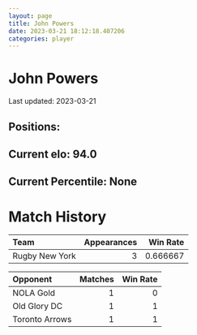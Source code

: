 ```yaml
---  
layout: page  
title: John Powers  
date: 2023-03-21 18:12:18.407206  
categories: player  
---
```

# John Powers


Last updated: 2023-03-21
## Positions: 

## Current elo: 94.0

## Current Percentile: None

# Match History


| Team           |   Appearances |   Win Rate |
|:---------------|--------------:|-----------:|
| Rugby New York |             3 |   0.666667 |

| Opponent       |   Matches |   Win Rate |
|:---------------|----------:|-----------:|
| NOLA Gold      |         1 |          0 |
| Old Glory DC   |         1 |          1 |
| Toronto Arrows |         1 |          1 |